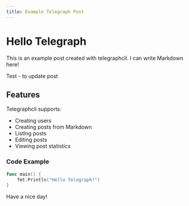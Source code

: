 ```yaml
---
title: Example Telegraph Post
---
```


# Hello Telegraph

This is an example post created with telegraphcli. I can write Markdown here!

Test - to update post
## Features

Telegraphcli supports:

- Creating users
- Creating posts from Markdown
- Listing posts
- Editing posts
- Viewing post statistics

### Code Example

```go
func main() {
    fmt.Println("Hello Telegraph!")
}
```

Have a nice day!
